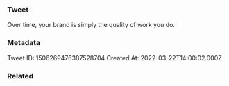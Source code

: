 ### Tweet
Over time, your brand is simply the quality of work you do.

### Metadata
Tweet ID: 1506269476387528704
Created At: 2022-03-22T14:00:02.000Z

### Related

